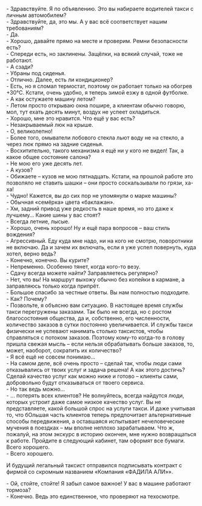 \- Здравствуйте. Я по объявлению. Это вы набираете водителей такси с личным автомобилем?  
\- Здравствуйте, да, это мы. А у вас всё соответствует нашим требованиям?  
\- Да.  
\- Хорошо, давайте прямо на месте и проверим. Ремни безопасности есть?  
\- Спереди есть, но заклинены. Защёлки, на всякий случай, тоже не работают.  
\- А сзади?  
\- Убраны под сиденья.  
\- Отлично. Далее, есть ли кондиционер?  
\- Есть, но я сломал термостат, поэтому он работает только на обогрев +30°С. Кстати, очень удобно, я теперь зимой езжу в одной футболке.  
\- А как остужаете машину летом?  
\- Летом просто открываю окна пошире, а клиентам обычно говорю, мол, тут ехать десять минут, воздух не успеет охладиться.  
\- Хорошо, мне это нравится. Что ещё у вас есть?  
\- Незакрываемый люк на крыше.  
\- О, великолепно!  
\- Более того, омыватели лобового стекла льют воду не на стекло, а через люк прямо на задние сиденья.  
\- Восхитительно, такого механизма я ещё ни у кого не видел! Так, а какое общее состояние салона?  
\- Не мою его уже десять лет.  
\- А кузов?  
\- Обижаете – кузов не мою пятнадцать. Кстати, на прошлой работе это позволяло не ставить шашки – они просто соскальзывали по грязи, ха-ха!  
\- Чудно! Кажется, вы до сих пор не упомянули о марке машины?  
\- Обычная «семёрка» цвета «баклажан».  
\- Хм, задний привод уже редкость в наше время, но это даже к лучшему… Какие шины у вас стоят?  
\- Всегда летние, лысые.  
\- Хорошо, очень хорошо! Ну и ещё пара вопросов – ваш стиль вождения?  
\- Агрессивный. Еду куда мне надо, ни на кого не смотрю, поворотники не включаю. Да и зачем их включать, если я уже успел повернуть, куда хотел, верно ведь?  
\- Конечно, конечно. Вы курите?  
\- Непременно. Особенно тянет, когда кого-то везу.  
\- Сдачу всегда можете найти? Заправляетесь регулярно?  
\- Нет, что вы! На маршрут выхожу обычно без копейки в кармане, а заправляюсь только когда припрёт.  
\- Большое спасибо за честные ответы. Вы нам полностью подходите.  
\- Как? Почему?  
\- Позвольте, я объясню вам ситуацию. В настоящее время службы такси перегружены заказами. Так было не всегда, но с ростом благосостояния общества,  да и, собственно, его численности, количество заказов в сутки постоянно увеличивается. И службы такси физически не успевают нанимать столько таксистов, чтобы справляться с потоком заказов. Поэтому кому-то когда-то в голову пришла свежая мысль – если нельзя обрабатывать больше заказов, то, может, наоборот, сократить их количество?  
\- Я всё ещё не совсем понимаю…  
\- На самом деле, всё очень просто – сделай так, чтобы люди сами отказывались от твоих услуг и задача решена! А как этого достичь? Сделай качество услуг как можно ниже и готово – клиенты сами, добровольно будут отказываться от твоего сервиса.  
\- Но так ведь можно…  
\- … потерять всех клиентов? Не волнуйтесь, всегда найдутся люди, которых устроит даже самое низкое качество услуг. Вы не представляете, какой большой спрос на услуги такси. И даже учитывая то, что бОльшая часть клиентов теперь предпочитает альтернативные способы передвижения, а оставшаяся испытывает нечеловеческие мучения в поездках – мы вполне неплохо зарабатываем. Что ж, пожалуй, на этом экскурс в историю окончен, мне нужно возвращаться к работе. Пройдите в следующий кабинет, там оформят все бумаги. Всего хорошего.  
\- Всего хорошего.

И будущий легальный таксист отправился подписывать контракт с фирмой со скромным названием «Компания «ФАДИЛА АЛИ»».

\- Ой, стойте, стойте! Я забыл самое важное! У вас в машине работают тормоза?  
\- Конечно. Ведь это единственное, что проверяют на техосмотре.
